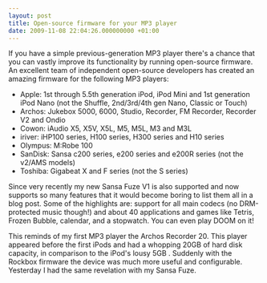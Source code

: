 ```yaml
---
layout: post
title: Open-source firmware for your MP3 player
date: 2009-11-08 22:04:26.000000000 +01:00
---
```

If you have a simple previous-generation MP3 player there's a chance that you can vastly improve its functionality by running open-source firmware. An excellent team of independent open-source developers has created an amazing firmware for the following MP3 players:
<ul>
	<li>Apple: 1st through 5.5th generation iPod, iPod Mini and 1st generation iPod Nano (not the Shuffle, 2nd/3rd/4th gen Nano, Classic or Touch)</li>
	<li> Archos: Jukebox 5000, 6000, Studio, Recorder, FM Recorder, Recorder V2 and Ondio</li>
	<li>Cowon: iAudio X5, X5V, X5L, M5, M5L, M3 and M3L</li>
	<li>iriver: iHP100 series, H100 series, H300 series and H10 series</li>
	<li>Olympus: M:Robe 100</li>
	<li>SanDisk: Sansa c200 series, e200 series and e200R series (not the v2/AMS models)</li>
	<li>Toshiba: Gigabeat X and F series (not the S series)</li>
</ul>
Since very recently my new Sansa Fuze V1 is also supported and now supports so many features that it would become boring to list them all in a blog post. Some of the highlights are: support for all main codecs (no DRM-protected music though!) and about 40 applications and games like Tetris, Frozen Bubble, calendar, and a stopwatch. You can even play DOOM on it!

This reminds of my first MP3 player the Archos Recorder 20. This player appeared before the first iPods and had a whopping 20GB of hard disk capacity, in comparison to the iPod's lousy 5GB . Suddenly with the Rockbox firmware the device was much more useful and configurable. Yesterday I had the same revelation with my Sansa Fuze.
